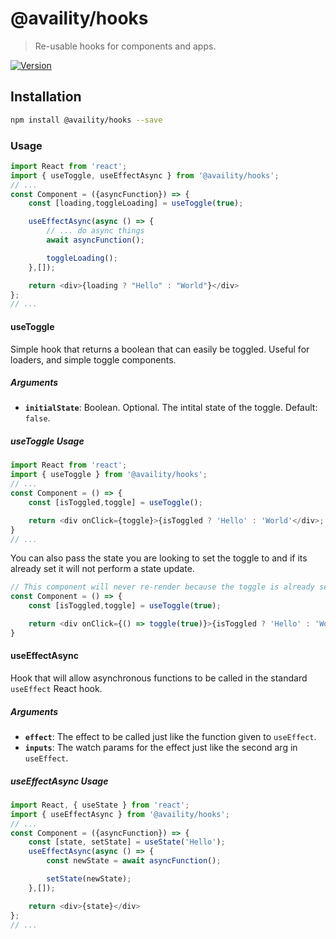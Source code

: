 # @availity/hooks

> Re-usable hooks for components and apps.

[![Version](https://img.shields.io/npm/v/@availity/hooks.svg?style=for-the-badge)](https://www.npmjs.com/package/@availity/hooks)

## Installation

```bash
npm install @availity/hooks --save
```

### Usage

```javascript
import React from 'react';
import { useToggle, useEffectAsync } from '@availity/hooks';
// ...
const Component = ({asyncFunction}) => {
    const [loading,toggleLoading] = useToggle(true);

    useEffectAsync(async () => {
        // ... do async things
        await asyncFunction();

        toggleLoading();
    },[]);

    return <div>{loading ? "Hello" : "World"}</div>
};
// ...
```

#### useToggle
Simple hook that returns a boolean that can easily be toggled. Useful for loaders, and simple toggle components.

##### Arguments

- **`initialState`**: Boolean. Optional. The intital state of the toggle. Default: `false`.

##### useToggle Usage

```javascript
import React from 'react';
import { useToggle } from '@availity/hooks';
// ...
const Component = () => {
    const [isToggled,toggle] = useToggle();

    return <div onClick={toggle}>{isToggled ? 'Hello' : 'World'</div>;
}
// ...
```

You can also pass the state you are looking to set the toggle to and if its already set it will not perform a state update.
```javascript
// This component will never re-render because the toggle is already set to `true`
const Component = () => {
    const [isToggled,toggle] = useToggle(true);

    return <div onClick={() => toggle(true)}>{isToggled ? 'Hello' : 'World'</div>;
}
```

#### useEffectAsync
Hook that will allow asynchronous functions to be called in the standard `useEffect` React hook.

##### Arguments
- **`effect`**: The effect to be called just like the function given to `useEffect`.
- **`inputs`**: The watch params for the effect just like the second arg in `useEffect`.

##### useEffectAsync Usage

```javascript
import React, { useState } from 'react';
import { useEffectAsync } from '@availity/hooks';
// ...
const Component = ({asyncFunction}) => {
    const [state, setState] = useState('Hello');
    useEffectAsync(async () => {
        const newState = await asyncFunction();

        setState(newState);
    },[]);

    return <div>{state}</div>
};
// ...
```